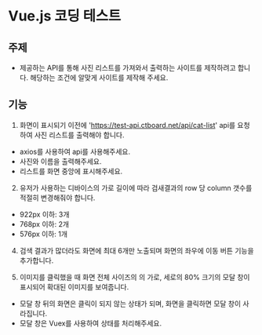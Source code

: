 # Vue.js 코딩 테스트

## 주제
- 제공하는 API를 통해 사진 리스트를 가져와서 출력하는 사이트를 제작하려고 합니다. 해당하는 조건에 알맞게 사이트를 제작해 주세요.

## 기능
1. 화면이 표시되기 이전에 'https://test-api.ctboard.net/api/cat-list' api를 요청하여 사진 리스트를 출력해야 합니다.
- axios를 사용하여 api를 사용해주세요.
- 사진와 이름을 출력해주세요.
- 리스트를 화면 중앙에 표시해주세요.

2. 유저가 사용하는 디바이스의 가로 길이에 따라 검새결과의 row 당 column 갯수를 적절히 변경해줘야 합니다.
- 922px 이하: 3개
- 768px 이하: 2개
- 576px 이하: 1개

4. 검색 결과가 많더라도 화면에 최대 6개만 노출되며 화면의 좌우에 이동 버튼 기능을 추가합니다.

5. 이미지를 클릭했을 때 화면 전체 사이즈의 의 가로, 세로의 80% 크기의 모달 창이 표시되어 확대된 이미지를 보여줍니다.
- 모달 창 뒤의 화면은 클릭이 되지 않는 상태가 되며, 화면을 클릭하면 모달 창이 사라집니다.
- 모달 창은 Vuex를 사용하여 상태를 처리해주세요.